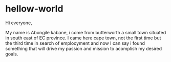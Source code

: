 # hellow-world
Hi everyone,

My name is Abongile kabane, i come from butterworth a small town situated in south east
of EC province.
I came here cape town, not the first time but the third time in search of emplooyment
and now I can say i found something  that will drive my passion and mission to acomplish
my desired goals.

